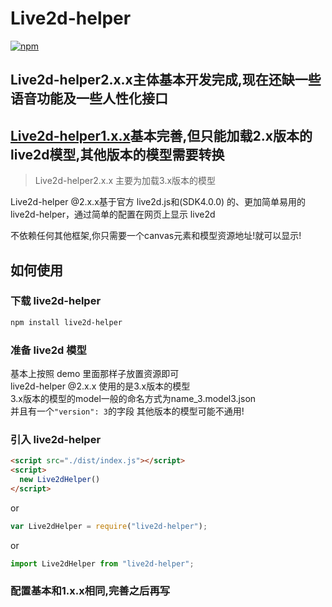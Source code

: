 # Live2d-helper

[![npm](https://img.shields.io/npm/v/live2d-helper.svg?style=flat)](https://www.npmjs.com/package/live2d-helper)

## Live2d-helper2.x.x主体基本开发完成,现在还缺一些语音功能及一些人性化接口 

## [Live2d-helper1.x.x](https://github.com/kooritea/live2d-helper/tree/master)基本完善,但只能加载2.x版本的live2d模型,其他版本的模型需要转换

> Live2d-helper2.x.x 主要为加载3.x版本的模型

Live2d-helper @2.x.x基于官方 live2d.js和(SDK4.0.0) 的、更加简单易用的 live2d-helper，通过简单的配置在网页上显示 live2d

不依赖任何其他框架,你只需要一个canvas元素和模型资源地址!就可以显示!

## 如何使用

### 下载 live2d-helper

```bash
npm install live2d-helper
```

### 准备 live2d 模型

基本上按照 demo 里面那样子放置资源即可  
live2d-helper @2.x.x 使用的是3.x版本的模型  
3.x版本的模型的model一般的命名方式为name_3.model3.json  
并且有一个`"version": 3`的字段
其他版本的模型可能不通用!

### 引入 live2d-helper

```html
<script src="./dist/index.js"></script>
<script>
  new Live2dHelper()
</script>
```

or

```javascript
var Live2dHelper = require("live2d-helper");
```

or

```javascript
import Live2dHelper from "live2d-helper";
```

### 配置基本和1.x.x相同,完善之后再写